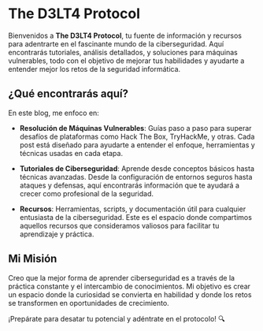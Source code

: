 # The D3LT4 Protocol

Bienvenidos a **The D3LT4 Protocol**, tu fuente de información y recursos para adentrarte en el fascinante mundo de la ciberseguridad. Aquí encontrarás tutoriales, análisis detallados, y soluciones para máquinas vulnerables, todo con el objetivo de mejorar tus habilidades y ayudarte a entender mejor los retos de la seguridad informática.

## ¿Qué encontrarás aquí?

En este blog, me enfoco en:

- **Resolución de Máquinas Vulnerables**: Guías paso a paso para superar desafíos de plataformas como Hack The Box, TryHackMe, y otras. Cada post está diseñado para ayudarte a entender el enfoque, herramientas y técnicas usadas en cada etapa.

- **Tutoriales de Ciberseguridad**: Aprende desde conceptos básicos hasta técnicas avanzadas. Desde la configuración de entornos seguros hasta ataques y defensas, aquí encontrarás información que te ayudará a crecer como profesional de la seguridad.

- **Recursos**: Herramientas, scripts, y documentación útil para cualquier entusiasta de la ciberseguridad. Este es el espacio donde compartimos aquellos recursos que consideramos valiosos para facilitar tu aprendizaje y práctica.

## Mi Misión

Creo que la mejor forma de aprender ciberseguridad es a través de la práctica constante y el intercambio de conocimientos. Mi objetivo es crear un espacio donde la curiosidad se convierta en habilidad y donde los retos se transformen en oportunidades de crecimiento.

<!-- ## ¿Por dónde empezar?

Si sos nuevo por aca, te sugerimos explorar nuestras [guías para principiantes](#), o si ya tienes experiencia, echa un vistazo a nuestras [máquinas vulnerables más desafiantes](#). Estamos aquí para acompañarte en cada paso del camino, sin importar tu nivel de experiencia.

--- -->

¡Prepárate para desatar tu potencial y adéntrate en el protocolo! 🔍
